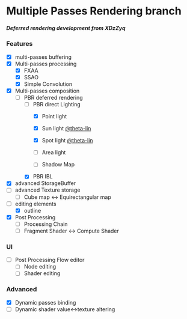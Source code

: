 # Multiple Passes Rendering branch

##### Deferred rendering development from XDzZyq



### Features

 - [x] multi-passes buffering
 - [x] Multi-passes processing
	- [x] FXAA
	- [x] SSAO
	- [x] Simple Convolution
 - [x] Multi-passes composition
	- [ ] PBR deferred rendering
		- [ ] PBR direct Lighting
			- [x] Point light
			- [x] Sun light [@theta-lin](https://github.com/theta-lin)
			- [x] Spot light [@theta-lin](https://github.com/theta-lin)
			- [ ] Area light

			- [ ] Shadow Map
		- [x] PBR IBL

- [x] advanced StorageBuffer
- [ ] advanced Texture storage
	- [ ] Cube map <-> Equirectangular map
	
 - [ ] editing elements
	- [x] outline

 - [x] Post Processing
	- [ ] Processing Chain
	- [ ] Fragment Shader <-> Compute Shader

### UI
 - [ ] Post Processing Flow editor
	- [ ] Node editing
	- [ ] Shader editing

### Advanced

 - [x] Dynamic passes binding
 - [ ] Dynamic shader value<->texture altering

